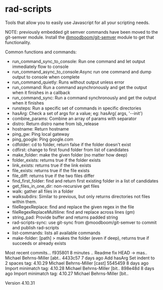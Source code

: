 # rad-scripts
Tools that allow you to easily use Javascript for all your scripting needs.

NOTE: previously embedded git semver commands have been moved to the git-semver module.
Install the [@moodboom/git-semver](https://www.npmjs.com/package/%40moodboom%2Fgit-semver) module to get that functionality.

Common functions and commands:

* run_command_sync_to_console: Run one command and let output immediately flow to console
* run_command_async_to_console:Async run one command and dump output to console when complete
* run_command_quietly:         Runs without output unless error
* run_command:                 Run a command asynchronously and get the output when it finishes in a callback
* run_command_sync:            Run a command synchronously and get the output when it finishes
* runsteps:                    Run a specific set of commands in specific directories
* hasArg:                      Check a set of args for a value; eg: hasArg( args, '--init')
* combine_params:              Combine an array of params with separator
* distro:                      Return distro name from lsb_release
* hostname:                    Return hostname
* ping_gw:                     Ping local gateway
* ping_google:                 Ping google.com
* cdfolder:                    cd to folder, return false if the folder doesn't exist
* cdfirst:                     change to first found folder from list of candidates
* make_folder:                 make the given folder (no matter how deep)
* folder_exists:               returns true if the folder exists
* link_exists:                 returns true if the link exists
* file_exists:                 returns true if the file exists
* file_diff:                   returns true if the two files differ
* find_first_folder:           find and return first existing folder in a list of candidates
* get_files_in_one_dir:        non-recursive get files
* walk:                        gather all files in a folder
* walksubdirs:                 Similar to previous, but only returns directories not files within them.
* fileRegexReplace:            find and replace the given regex in the file
* fileRegexReplaceMultiline:   find and replace across lines (gm)
* string_pad:                  Provide buffer and returns padded string
* rad-scripts-sync:            use git-sync from @moodboom/git-semver to commit and publish rad-scripts
* list-commands:               lists all available commands
* make-folder:                 [path] > makes the folder (even if deep), returns true if succeeds or already exists


Most recent commits...
f935801 8 minutes .. Readme fix                               HEAD -> mas.. Michael Behrns-Miller [abt..
4433c57   7 days ago Add hasArg Set indent to 2 spaces         tag: 4.10.29 Michael Behrns-Miller [cast]
5545459   8 days ago Import minimatch                          tag: 4.10.28 Michael Behrns-Miller [bit..
898e48d   8 days ago Import minimatch                          tag: 4.10.27 Michael Behrns-Miller [bit..

Version 4.10.31
